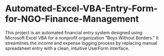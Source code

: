 # Automated-Excel-VBA-Entry-Form-for-NGO-Finance-Management
This project is an automated financial entry system designed using Microsoft Excel VBA for a nonprofit organization "Boys Without Borders." It streamlines the income and expense logging process by replacing manual spreadsheet entry with a clean, intuitive UserForm interface.
